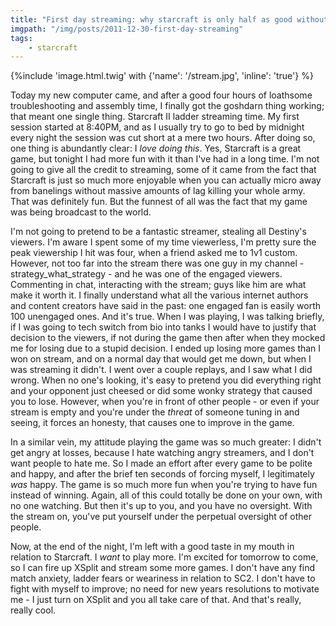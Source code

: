 ```yaml
---
title: "First day streaming: why starcraft is only half as good without it"
imgpath: "/img/posts/2011-12-30-first-day-streaming"
tags:
    - starcraft
---
```


{%include 'image.html.twig' with {'name': '/stream.jpg', 'inline': 'true'} %} 

Today my new computer came, and after a good four hours of loathsome troubleshooting and assembly time, I finally got 
the goshdarn thing working; that meant one single thing. Starcraft II ladder streaming time. My first session started at 
8:40PM, and as I usually try to go to bed by midnight every night the session was cut short at a mere two hours. 
After doing so, one thing is abundantly clear: I _love doing this_. Yes, Starcraft is a great game, but tonight I 
had more fun with it than I've had in a long time. I'm not going to give all the credit to streaming, some of it came 
from the fact that Starcraft is just so much more enjoyable when you can actually micro away from banelings without 
massive amounts of lag killing your whole army. That was definitely fun. But the funnest of all was the fact that my 
game was being broadcast to the world.

I'm not going to pretend to be a fantastic streamer, stealing all Destiny's viewers. I'm aware I spent some of my time 
viewerless, I'm pretty sure the peak viewership I hit was four, when a friend asked me to 1v1 custom. However, not too 
far into the stream there was one guy in my channel - strategy_what_strategy - and he was one of the engaged viewers. 
Commenting in chat, interacting with the stream; guys like him are what make it worth it. I finally understand what all 
the various internet authors and content creators  have said in the past: one engaged fan is easily worth 100 
unengaged ones. And it's true. When I was playing, I was talking briefly, if I was going to tech switch from bio into 
tanks I would have to justify that decision to the viewers, if not during the game then after when they mocked me for 
losing due to a stupid decision. I ended up losing more games than I won on stream, and on a normal day that would get 
me down, but when I was streaming it didn't. I went over a couple replays, and I saw what I did wrong. When no one's 
looking, it's easy to pretend you did everything right and your opponent just cheesed or did some wonky strategy that 
caused you to lose. However, when you're in front of other people - or even if your stream is empty and you're under 
the _threat_ of someone tuning in and seeing, it forces an honesty, that causes one to improve in the game.

In a similar vein, my attitude playing the game was so much greater: I didn't get angry at losses, because I hate 
watching angry streamers, and I don't want people to hate me. So I made an effort after every game to be polite and 
happy, and after the brief ten seconds of forcing myself, I legitimately _was_ happy. The game is so much more fun when 
you're trying to have fun instead of winning. Again, all of this could totally be done on your own, with no one watching. 
But then it's up to you, and you have no oversight. With the stream on, you've put yourself under the perpetual 
oversight of other people.

Now, at the end of the night, I'm left with a good taste in my mouth in relation to Starcraft. I _want_ to play more. 
I'm excited for tomorrow to come, so I can fire up XSplit and stream some more games. I don't have any find match 
anxiety, ladder fears or weariness in relation to SC2. I don't have to fight with myself to improve; no need for new 
years resolutions to motivate me - I just turn on XSplit and you all take care of that. And that's really, really cool.
